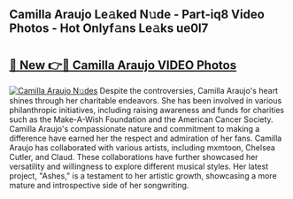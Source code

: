 ## Camilla Araujo Le𝚊ked N𝚞de - Part-iq8 Video Photos - Hot Onlyf𝚊ns Le𝚊ks ue0l7

# <h2><a href="http://ab48061.deff.icu/?id=Camilla+Araujo">🔗 New 👉🔴 Camilla Araujo VIDEO Photos</a></h2>

[![Camilla Araujo N𝚞des](https://i.imgur.com/rIISA9y.gif)](http://ab48061.deff.icu/?id=Camilla+Araujo)
Despite the controversies, Camilla Araujo's heart shines through her charitable endeavors. She has been involved in various philanthropic initiatives, including raising awareness and funds for charities such as the Make-A-Wish Foundation and the American Cancer Society. Camilla Araujo's compassionate nature and commitment to making a difference have earned her the respect and admiration of her fans. Camilla Araujo has collaborated with various artists, including mxmtoon, Chelsea Cutler, and Claud. These collaborations have further showcased her versatility and willingness to explore different musical styles. Her latest project, "Ashes," is a testament to her artistic growth, showcasing a more mature and introspective side of her songwriting.
